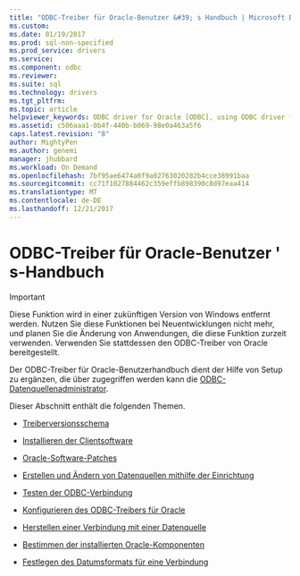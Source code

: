 ```yaml
---
title: "ODBC-Treiber für Oracle-Benutzer &#39; s Handbuch | Microsoft Docs"
ms.custom: 
ms.date: 01/19/2017
ms.prod: sql-non-specified
ms.prod_service: drivers
ms.service: 
ms.component: odbc
ms.reviewer: 
ms.suite: sql
ms.technology: drivers
ms.tgt_pltfrm: 
ms.topic: article
helpviewer_keywords: ODBC driver for Oracle [ODBC], using ODBC driver for Oracle
ms.assetid: c506aaa1-0b4f-440b-b069-98e0a463a5f6
caps.latest.revision: "8"
author: MightyPen
ms.author: genemi
manager: jhubbard
ms.workload: On Demand
ms.openlocfilehash: 7bf95ae6474a0f9a02763020282b4cce38991baa
ms.sourcegitcommit: cc71f1027884462c359effb898390c8d97eaa414
ms.translationtype: MT
ms.contentlocale: de-DE
ms.lasthandoff: 12/21/2017
---
```

# <a name="odbc-driver-for-oracle-user39s-guide"></a>ODBC-Treiber für Oracle-Benutzer &#39; s-Handbuch
> [!IMPORTANT]  
>  Diese Funktion wird in einer zukünftigen Version von Windows entfernt werden. Nutzen Sie diese Funktionen bei Neuentwicklungen nicht mehr, und planen Sie die Änderung von Anwendungen, die diese Funktion zurzeit verwenden. Verwenden Sie stattdessen den ODBC-Treiber von Oracle bereitgestellt.  
  
 Der ODBC-Treiber für Oracle-Benutzerhandbuch dient der Hilfe von Setup zu ergänzen, die über zugegriffen werden kann die [ODBC-Datenquellenadministrator](../../odbc/admin/odbc-data-source-administrator.md).  
  
 Dieser Abschnitt enthält die folgenden Themen.  
  
-   [Treiberversionsschema](../../odbc/microsoft/driver-version-scheme.md)  
  
-   [Installieren der Clientsoftware](../../odbc/microsoft/installing-the-software-odbc.md)  
  
-   [Oracle-Software-Patches](../../odbc/microsoft/oracle-software-patches.md)  
  
-   [Erstellen und Ändern von Datenquellen mithilfe der Einrichtung](../../odbc/microsoft/adding-and-modifying-data-sources-using-setup.md)  
  
-   [Testen der ODBC-Verbindung](../../odbc/microsoft/testing-the-odbc-connection.md)  
  
-   [Konfigurieren des ODBC-Treibers für Oracle](../../odbc/microsoft/configuring-the-odbc-driver-for-oracle.md)  
  
-   [Herstellen einer Verbindung mit einer Datenquelle](../../odbc/microsoft/connecting-to-a-data-source-odbc-driver-for-oracle.md)  
  
-   [Bestimmen der installierten Oracle-Komponenten](../../odbc/microsoft/determining-installed-oracle-components.md)  
  
-   [Festlegen des Datumsformats für eine Verbindung](../../odbc/microsoft/setting-the-date-format-on-connection.md)
